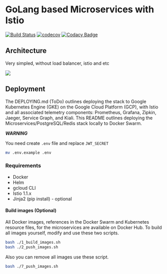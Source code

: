 # GoLang based Microservices with Istio

[![Build Status](https://travis-ci.org/deissh/api.micro.svg?branch=next)](https://travis-ci.org/deissh/api.micro)
[![codecov](https://codecov.io/gh/deissh/api.micro/branch/next/graph/badge.svg)](https://codecov.io/gh/deissh/api.micro)
[![Codacy Badge](https://api.codacy.com/project/badge/Grade/067a92d715bf4e3a8eca6d517566e984)](https://www.codacy.com/app/Deissh/api.micro?utm_source=github.com&amp;utm_medium=referral&amp;utm_content=deissh/api.micro&amp;utm_campaign=Badge_Grade)

## Architecture

Very simpled, without load balancer, istio and etc

![](https://i.imgur.com/JTgeysx.png)

## Deployment

The DEPLOYING.md (ToDo) outlines deploying the stack to Google Kubernetes Engine (GKE)
on the Google Cloud Platform (GCP), with Istio and all associated telemetry
components: Prometheus, Grafana, Zipkin, Jaeger, Service Graph, and Kiali.
This README outlines deploying the Microservices/PostgreSQL/Redis stack locally to Docker Swarm.

***WARNING***

You need create `.env` file and replace `JWT_SECRET`
```bash
mv .env.example .env
```

### Requirements

- Docker
- Helm
- gcloud CLI
- Istio 1.1.x
- Jinja2 (pip install) - optional

#### Build images (Optional)

All Docker images, references in the Docker Swarm and Kubernetes resource files,
for the microservices are available on Docker Hub. To build all images yourself,
modify and use these two scripts.

```bash
bash ./1_build_images.sh
bash ./2_push_images.sh
```

Also you can remove all images use these script.

```bash
bash ./7_push_images.sh
```
